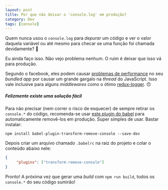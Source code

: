 ```yaml
---
layout: post
title: Por que não deixar o 'console.log' em produção?
category: Dev
tags: [console]
---
```


Quem nunca usou o `console.log` para _depurar_ um código e ver o valor daquela variável ou até mesmo para checar se uma função foi chamada devidamente? 🙈

Eu ainda faço isso. Não vejo problema nenhum. O ruim é deixar que isso vá para produção.

Segundo o facebook, eles podem causar [problemas de performance](https://facebook.github.io/react-native/docs/performance.html#using-consolelog-statements) no seu _bundled app_ por causar um grande gargalo na _thread_ do JavaScript. Isso vale inclusive para alguns _middlewares_ como o ótimo [redux-logger](https://github.com/evgenyrodionov/redux-logger). 🙃

##### Felizmente existe uma solução fácil

Para não precisar (nem correr o risco de esquecer) de sempre retirar os `console.*` do código, recomenda-se usar [este plugin do babel](https://babeljs.io/docs/en/babel-plugin-transform-remove-console/) para automaticamente removê-los em produção. Super simples de usar. Bastar instalar:

`npm install babel-plugin-transform-remove-console --save-dev`

Depois criar um arquivo chamado `.babelrc` na raiz do projeto e colar o conteúdo abaixo nele:

```json
{
     "plugins": ["transform-remove-console"]
}
```

Pronto! A próxima vez que gerar uma _build_ com `npm run build`, todos os `console.*` do seu código sumirão!
